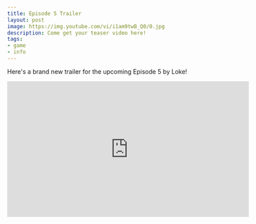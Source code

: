 ```yaml
---
title: Episode 5 Trailer
layout: post
image: https://img.youtube.com/vi/i1am9twB_Q0/0.jpg
description: Come get your teaser video here!
tags:
- game
- info
---
```


Here's a brand new trailer for the upcoming Episode 5 by Loke!

<!-- markdownlint-disable-next-line MD033 -->
<iframe width="560" height="315" frameborder="0"
    src="https://www.youtube.com/embed/i1am9twB_Q0"
    allow="accelerometer; autoplay; encrypted-media; gyroscope; picture-in-picture"
    allowfullscreen>
</iframe>
